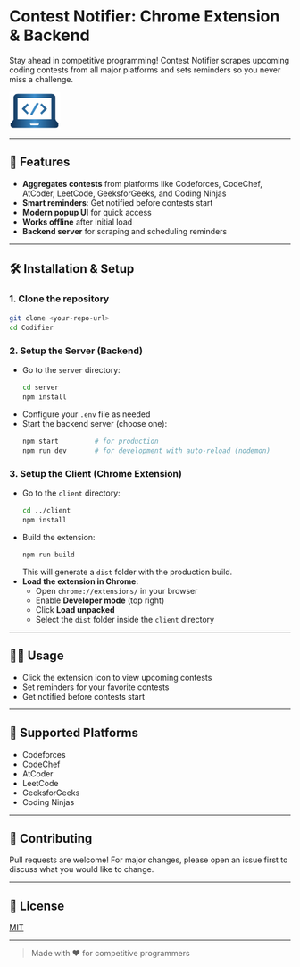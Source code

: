 # Contest Notifier: Chrome Extension & Backend

Stay ahead in competitive programming! Contest Notifier scrapes upcoming coding contests from all major platforms and sets reminders so you never miss a challenge.

![Extension Icon](client/public/platforms/icon.png)

---

## 🚀 Features
- **Aggregates contests** from platforms like Codeforces, CodeChef, AtCoder, LeetCode, GeeksforGeeks, and Coding Ninjas
- **Smart reminders**: Get notified before contests start
- **Modern popup UI** for quick access
- **Works offline** after initial load
- **Backend server** for scraping and scheduling reminders

---

## 🛠️ Installation & Setup

### 1. Clone the repository
```bash
git clone <your-repo-url>
cd Codifier
```

### 2. Setup the Server (Backend)
- Go to the `server` directory:
  ```bash
  cd server
  npm install
  ```
- Configure your `.env` file as needed
- Start the backend server (choose one):
  ```bash
  npm start         # for production
  npm run dev       # for development with auto-reload (nodemon)
  ```

### 3. Setup the Client (Chrome Extension)
- Go to the `client` directory:
  ```bash
  cd ../client
  npm install
  ```
- Build the extension:
  ```bash
  npm run build
  ```
  This will generate a `dist` folder with the production build.
- **Load the extension in Chrome:**
  - Open `chrome://extensions/` in your browser
  - Enable **Developer mode** (top right)
  - Click **Load unpacked**
  - Select the `dist` folder inside the `client` directory

---

## 🧑‍💻 Usage
- Click the extension icon to view upcoming contests
- Set reminders for your favorite contests
- Get notified before contests start

---

## 📅 Supported Platforms
- Codeforces
- CodeChef
- AtCoder
- LeetCode
- GeeksforGeeks
- Coding Ninjas

---

## 🤝 Contributing
Pull requests are welcome! For major changes, please open an issue first to discuss what you would like to change.

---

## 📄 License
[MIT](LICENSE)

---

> Made with ❤️ for competitive programmers
